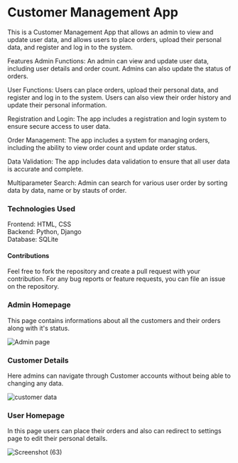 # Customer Management App

This is a Customer Management App that allows an admin to view and update user data, and allows users to place orders, upload their personal data, and register and log in to the system.

Features
Admin Functions: An admin can view and update user data, including user details and order count. Admins can also update the status of orders.

User Functions: Users can place orders, upload their personal data, and register and log in to the system. Users can also view their order history and update their personal information.

Registration and Login: The app includes a registration and login system to ensure secure access to user data.

Order Management: The app includes a system for managing orders, including the ability to view order count and update order status.

Data Validation: The app includes data validation to ensure that all user data is accurate and complete.

Multiparameter Search: Admin can search for various user order by sorting data by data, name or by stauts of order.

<h3>Technologies Used</h3>
Frontend: HTML, CSS<br>
Backend: Python, Django<br>
Database: SQLite<br>

<h4>Contributions</h4> Feel free to fork the repository and create a pull request with your contribution. For any bug reports or feature requests, you can file an issue on the repository.

<h3>Admin Homepage</h3>

This page contains informations about all the customers and their orders along with it's status.

![Admin page](https://user-images.githubusercontent.com/116723241/212699299-44475b28-c651-4763-ac83-6677facc52d5.png)<br>

<h3>Customer Details</h3>

Here admins can navigate through Customer accounts without being able to changing any data.

![customer data](https://user-images.githubusercontent.com/116723241/212699362-7ea9a5f9-acb9-458b-9675-70d2dd062e49.png)<br>

<h3>User Homepage</h3>

In this page users can place their orders and also can redirect to settings page to edit their personal details. 

![Screenshot (63)](https://user-images.githubusercontent.com/116723241/212813924-620963d5-bd9c-4702-81ac-7ec21a7e5e3c.png)<br>


